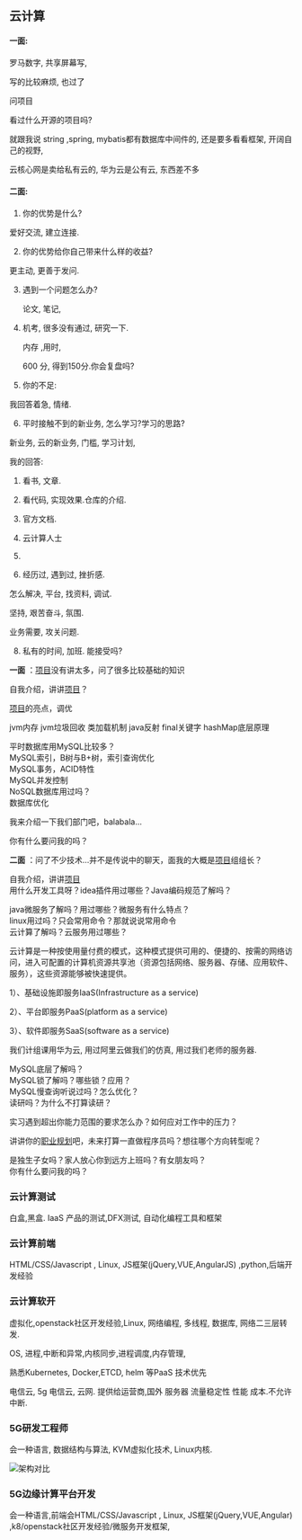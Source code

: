 ## 云计算

#### 一面:



罗马数字, 共享屏幕写,

写的比较麻烦, 也过了

问项目

看过什么开源的项目吗?

就跟我说 string ,spring, mybatis都有数据库中间件的, 还是要多看看框架, 开阔自己的视野, 

云核心网是卖给私有云的, 华为云是公有云, 东西差不多



#### 二面:

1. 你的优势是什么?

爱好交流, 建立连接. 

2. 你的优势给你自己带来什么样的收益?

更主动, 更善于发问.

3. 遇到一个问题怎么办?

     论文, 笔记, 

4. 机考, 很多没有通过, 研究一下. 

   内存 ,用时, 

   600 分, 得到150分.你会复盘吗?

5. 你的不足: 

我回答着急, 情绪.

6. 平时接触不到的新业务, 怎么学习?学习的思路? 

新业务, 云的新业务, 门槛, 学习计划, 

我的回答: 

1. 看书, 文章.
2. 看代码, 实现效果.仓库的介绍. 
3. 官方文档. 
4. 云计算人士
5. 



7.  经历过, 遇到过, 挫折感.

怎么解决,  平台, 找资料, 调试.



坚持, 艰苦奋斗, 氛围.

业务需要, 攻关问题. 

8. 私有的时间, 加班. 能接受吗?





**一面** ：[项目]()没有讲太多，问了很多比较基础的知识 

  自我介绍，讲讲[项目]()？ 

  [项目]()的亮点，调优 

  jvm内存 
  jvm垃圾回收 
  类加载机制 
  java反射 
  final关键字 
  hashMap底层原理  


   平时数据库用MySQL比较多？  
   MySQL索引，B树与B+树，索引查询优化  
   MySQL事务，ACID特性  
   MySQL并发控制  
 NoSQL数据库用过吗？  
 数据库优化  

   我来介绍一下我们部门吧，balabala...  

   你有什么要问我的吗？  

   **二面**  ：问了不少技术...并不是传说中的聊天，面我的大概是[项目]()组组长？  

   自我介绍，讲讲[项目]()  
 用什么开发工具呀？idea插件用过哪些？Java编码规范了解吗？  

   java微服务了解吗？用过哪些？微服务有什么特点？  
 linux用过吗？只会常用命令？那就说说常用命令  
 云计算了解吗？云服务用过哪些？  

云计算是一种按使用量付费的模式，这种模式提供可用的、便捷的、按需的网络访问，进入可配置的计算机资源共享池（资源包括网络、服务器、存储、应用软件、服务），这些资源能够被快速提供。

1）、基础设施即服务IaaS(Infrastructure as a service)

2）、平台即服务PaaS(platform as a service)

3）、软件即服务SaaS(software as a service)





我们计组课用华为云, 用过阿里云做我们的仿真, 用过我们老师的服务器.



 MySQL底层了解吗？  
 MySQL锁了解吗？哪些锁？应用？  
 MySQL慢查询听说过吗？怎么优化？  
 读研吗？为什么不打算读研？  

   实习遇到超出你能力范围的要求怎么办？如何应对工作中的压力？  





   讲讲你的[职业规划]()吧，未来打算一直做程序员吗？想往哪个方向转型呢？  

   是独生子女吗？家人放心你到远方上班吗？有女朋友吗？  
 你有什么要问我的吗？





### 云计算测试

白盒,黑盒. IaaS 产品的测试,DFX测试, 自动化编程工具和框架

### 云计算前端

HTML/CSS/Javascript , Linux, JS框架(jQuery,VUE,AngularJS) ,python,后端开发经验

### 云计算软开

虚拟化,openstack社区开发经验,Linux, 网络编程, 多线程, 数据库, 网络二三层转发.

OS, 进程,中断和异常,内核同步,进程调度,内存管理, 

熟悉Kubernetes, Docker,ETCD, helm 等PaaS 技术优先



电信云, 5g 电信云, 云网. 提供给运营商,国外 服务器 流量稳定性 性能 成本.不允许中断. 



### 5G研发工程师

会一种语言, 数据结构与算法, KVM虚拟化技术, Linux内核.

![架构对比](https://pic3.zhimg.com/v2-b6afc784d755b9df1bf1238282a42512_b.jpg)

### 5G边缘计算平台开发

会一种语言,前端会HTML/CSS/Javascript , Linux, JS框架(jQuery,VUE,Angular) ,k8/openstack社区开发经验/微服务开发框架,

